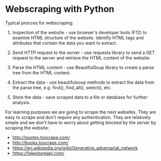 # Webscraping with Python

Typical procces for webscraping:

1. Inspection of the website - use browser's developer tools (F12) to examine HTML structure of
the website. Identify HTML tags and attributes that contain the data you want to extract.

2. Send HTTP request to the server - use requests library to send a GET request to the server and
retrieve the HTML content of the website.

3. Parse the HTML content - use BeautifulSoup library to create a parse tree from the HTML content.

4. Extract the data - use beautifulsoup methods to extract the data from the parse tree, e.g. find(),
find_all(), select(), etc.

5. Store the data - save scraped data to a file or database for further analysis.

For learning purposes we are going to scrape the next websites. They are easy to scrape and don't 
require any authentication. They are relatively simple and we don't have to worry about getting 
blocked by the server by scraping the website:
* http://quotes.toscrape.com/
* http://books.toscrape.com/
* https://en.wikipedia.org/wiki/Generative_adversarial_network
* https://fakestoreapi.com/